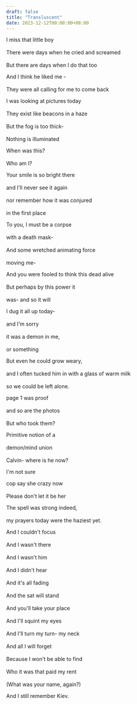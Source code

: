```yaml
---
draft: false
title: "Transluscent"
date: 2023-12-12T00:00:00+08:00
---
```



I miss that little boy <br>  
There were days when he cried and screamed <br>  
But there are days when I do that too <br>  

And I think he liked me - <br>  
They were all calling for me to come back <br>  

I was looking at pictures today <br>  
They exist like beacons in a haze <br>  
But the fog is too thick- <br>  
Nothing is illuminated <br>  

When was this? <br>  
Who am I? <br>  

Your smile is so bright there <br>  
and I'll never see it again <br>  
nor remember how it was conjured <br>  
in the first place <br>  

To you, I must be a corpse <br>  
with a death mask- <br>  
And some wretched animating force <br>  
moving me- <br>  

And you were fooled to think this dead alive <br>  
But perhaps by this power it <br>  
was- and so it will <br>  

 I dug it all up today- <br>  
and I'm sorry <br>  
it was a demon in me, <br>  
or something <br>  

But even he could grow weary, <br>  
and I often tucked him in with a glass of warm milk <br>  
so we could be left alone. <br>  

page 1 was proof <br>  
and so are the photos <br>  
But who took them? <br>  

Primitive notion of a <br>  
demon/mind union <br>  
Calvin- where is he now? <br>  

I'm not sure <br>  

cop say she crazy now <br>  
Please don't let it be her <br>  

The spell was strong indeed, <br>  
my prayers today were the haziest yet. <br>  

And I couldn't focus <br>  
And I wasn't there <br>  
And I wasn't him <br>  
And I didn't hear <br>  
And it's all fading <br>   
And the sat will stand <br>  
And you'll take your place <br>  
And I'll squint my eyes <br>  
And I'll turn my turn- my neck <br>  
And all I will forget <br>  
Because I won't be able to find <br>  
Who it was that paid my rent <br>  
(What was your name, again?) <br>  

 And I still remember Kiev. 
